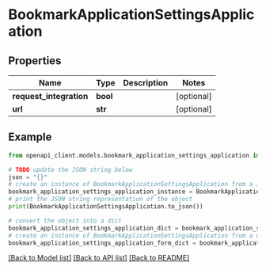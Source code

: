 # BookmarkApplicationSettingsApplication


## Properties

Name | Type | Description | Notes
------------ | ------------- | ------------- | -------------
**request_integration** | **bool** |  | [optional] 
**url** | **str** |  | [optional] 

## Example

```python
from openapi_client.models.bookmark_application_settings_application import BookmarkApplicationSettingsApplication

# TODO update the JSON string below
json = "{}"
# create an instance of BookmarkApplicationSettingsApplication from a JSON string
bookmark_application_settings_application_instance = BookmarkApplicationSettingsApplication.from_json(json)
# print the JSON string representation of the object
print(BookmarkApplicationSettingsApplication.to_json())

# convert the object into a dict
bookmark_application_settings_application_dict = bookmark_application_settings_application_instance.to_dict()
# create an instance of BookmarkApplicationSettingsApplication from a dict
bookmark_application_settings_application_form_dict = bookmark_application_settings_application.from_dict(bookmark_application_settings_application_dict)
```
[[Back to Model list]](../README.md#documentation-for-models) [[Back to API list]](../README.md#documentation-for-api-endpoints) [[Back to README]](../README.md)


